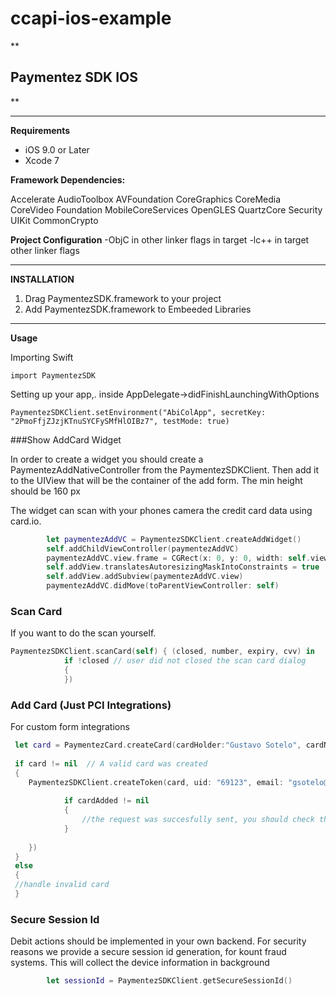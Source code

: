 # ccapi-ios-example

**

Paymentez SDK IOS
-----------------

** 


----------
**Requirements**

 - iOS 9.0 or Later
 - Xcode 7
 
 


**Framework Dependencies:**

Accelerate
AudioToolbox
AVFoundation
CoreGraphics
CoreMedia
CoreVideo
Foundation
MobileCoreServices
OpenGLES
QuartzCore
Security
UIKit
CommonCrypto
 
 **Project Configuration**
-ObjC in other linker flags in target
-lc++ in target other linker flags


----------
**INSTALLATION**

 1. Drag PaymentezSDK.framework to your project
 2. Add PaymentezSDK.framework to Embeeded Libraries
 

----------
**Usage**

Importing Swift

    import PaymentezSDK

Setting up your app,. inside AppDelegate->didFinishLaunchingWithOptions

    PaymentezSDKClient.setEnvironment("AbiColApp", secretKey: "2PmoFfjZJzjKTnuSYCFySMfHlOIBz7", testMode: true)


###Show AddCard Widget

In order to create a widget you should create a PaymentezAddNativeController from the PaymentezSDKClient. Then add it to the UIView that will be the container of the add form. The min height should be 160 px

The widget can scan with your phones camera the credit card data using card.io.

```swift
        let paymentezAddVC = PaymentezSDKClient.createAddWidget()
        self.addChildViewController(paymentezAddVC)
        paymentezAddVC.view.frame = CGRect(x: 0, y: 0, width: self.view.bounds.width, height: self.addView.frame.size.height)
        self.addView.translatesAutoresizingMaskIntoConstraints = true
        self.addView.addSubview(paymentezAddVC.view)
        paymentezAddVC.didMove(toParentViewController: self)
```

### Scan Card
If you want to do the scan yourself.

```swift
PaymentezSDKClient.scanCard(self) { (closed, number, expiry, cvv) in
            if !closed // user did not closed the scan card dialog
            {
            })
```

### Add Card (Just PCI Integrations)
For custom form integrations 

```swift 
 let card = PaymentezCard.createCard(cardHolder:"Gustavo Sotelo", cardNumber:"4111111111111111", expiryMonth:10, expiryYear:2020, cvc:"123")
 
 if card != nil  // A valid card was created
 {
 	PaymentezSDKClient.createToken(card, uid: "69123", email: "gsotelo@paymentez.com", callback: { (error, cardAdded) in
            
            if cardAdded != nil 
            {
            	//the request was succesfully sent, you should check the cardAdded status 
            }
                    
    })
 }
 else 
 {
 //handle invalid card
 }
```


### Secure Session Id

Debit actions should be implemented in your own backend. For security reasons we provide a secure session id generation, for kount fraud systems. This will collect the device information in background

```swift
        let sessionId = PaymentezSDKClient.getSecureSessionId()
```
